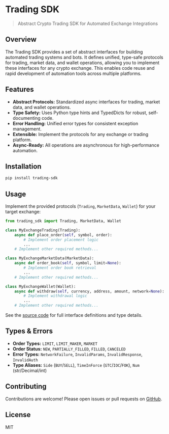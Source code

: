 # Trading SDK

> Abstract Crypto Trading SDK for Automated Exchange Integrations

## Overview

The Trading SDK provides a set of abstract interfaces for building automated trading systems and bots. It defines unified, type-safe protocols for trading, market data, and wallet operations, allowing you to implement these interfaces for any crypto exchange. This enables code reuse and rapid development of automation tools across multiple platforms.

## Features

- **Abstract Protocols:** Standardized async interfaces for trading, market data, and wallet operations.
- **Type Safety:** Uses Python type hints and TypedDicts for robust, self-documenting code.
- **Error Handling:** Unified error types for consistent exception management.
- **Extensible:** Implement the protocols for any exchange or trading platform.
- **Async-Ready:** All operations are asynchronous for high-performance automation.

## Installation

```bash
pip install trading-sdk
```

## Usage

Implement the provided protocols (`Trading`, `MarketData`, `Wallet`) for your target exchange:

```python
from trading_sdk import Trading, MarketData, Wallet

class MyExchangeTrading(Trading):
    async def place_order(self, symbol, order):
        # Implement order placement logic
        ...
    # Implement other required methods...

class MyExchangeMarketData(MarketData):
    async def order_book(self, symbol, limit=None):
        # Implement order book retrieval
        ...
    # Implement other required methods...

class MyExchangeWallet(Wallet):
    async def withdraw(self, currency, address, amount, network=None):
        # Implement withdrawal logic
        ...
    # Implement other required methods...
```

See the [source code](src/trading_sdk/) for full interface definitions and type details.

## Types & Errors

- **Order Types:** `LIMIT`, `LIMIT_MAKER`, `MARKET`
- **Order Status:** `NEW`, `PARTIALLY_FILLED`, `FILLED`, `CANCELED`
- **Error Types:** `NetworkFailure`, `InvalidParams`, `InvalidResponse`, `InvalidAuth`
- **Type Aliases:** `Side` (`BUY`/`SELL`), `TimeInForce` (`GTC`/`IOC`/`FOK`), `Num` (str/Decimal/int)

## Contributing

Contributions are welcome! Please open issues or pull requests on [GitHub](https://github.com/tribulnation/sdk.git).

## License

MIT


